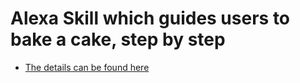 # Alexa Skill which guides users to bake a cake, step by step

- [The details can be found here](https://www.bignerdranch.com/blog/tags/alexa-skills-kit/)